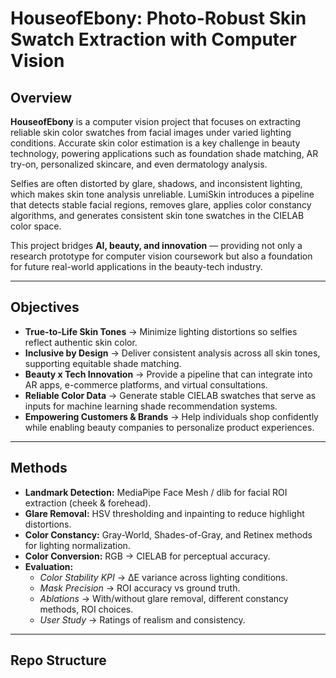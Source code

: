 # HouseofEbony: Photo-Robust Skin Swatch Extraction with Computer Vision  

## Overview  
**HouseofEbony** is a computer vision project that focuses on extracting reliable skin color swatches from facial images under varied lighting conditions. Accurate skin color estimation is a key challenge in beauty technology, powering applications such as foundation shade matching, AR try-on, personalized skincare, and even dermatology analysis.  

Selfies are often distorted by glare, shadows, and inconsistent lighting, which makes skin tone analysis unreliable. LumiSkin introduces a pipeline that detects stable facial regions, removes glare, applies color constancy algorithms, and generates consistent skin tone swatches in the CIELAB color space.  

This project bridges **AI, beauty, and innovation** — providing not only a research prototype for computer vision coursework but also a foundation for future real-world applications in the beauty-tech industry.  

---

## Objectives  
- **True-to-Life Skin Tones** → Minimize lighting distortions so selfies reflect authentic skin color.  
- **Inclusive by Design** → Deliver consistent analysis across all skin tones, supporting equitable shade matching.  
- **Beauty x Tech Innovation** → Provide a pipeline that can integrate into AR apps, e-commerce platforms, and virtual consultations.  
- **Reliable Color Data** → Generate stable CIELAB swatches that serve as inputs for machine learning shade recommendation systems.  
- **Empowering Customers & Brands** → Help individuals shop confidently while enabling beauty companies to personalize product experiences.  

---

## Methods  
- **Landmark Detection:** MediaPipe Face Mesh / dlib for facial ROI extraction (cheek & forehead).  
- **Glare Removal:** HSV thresholding and inpainting to reduce highlight distortions.  
- **Color Constancy:** Gray-World, Shades-of-Gray, and Retinex methods for lighting normalization.  
- **Color Conversion:** RGB → CIELAB for perceptual accuracy.  
- **Evaluation:**  
  - *Color Stability KPI* → ΔE variance across lighting conditions.  
  - *Mask Precision* → ROI accuracy vs ground truth.  
  - *Ablations* → With/without glare removal, different constancy methods, ROI choices.  
  - *User Study* → Ratings of realism and consistency.  

---

## Repo Structure  

